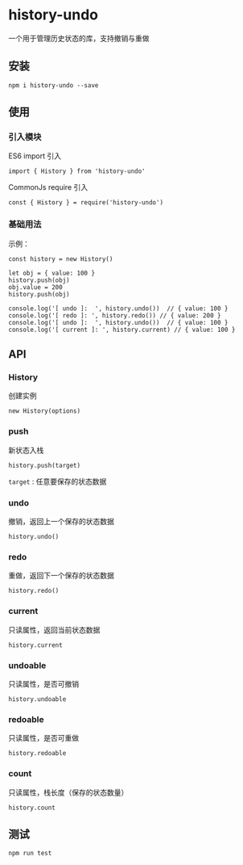 # history-undo
一个用于管理历史状态的库，支持撤销与重做

## 安装
```
npm i history-undo --save
```

## 使用

### 引入模块
ES6 import 引入
```
import { History } from 'history-undo'
```
CommonJs require 引入
```
const { History } = require('history-undo')
```

### 基础用法
示例：
```
const history = new History()

let obj = { value: 100 }
history.push(obj)
obj.value = 200
history.push(obj)

console.log('[ undo ]:  ', history.undo())  // { value: 100 }
console.log('[ redo ]: ', history.redo()) // { value: 200 }
console.log('[ undo ]:  ', history.undo())  // { value: 100 }
console.log('[ current ]: ', history.current) // { value: 100 }

```

## API
### History
创建实例
```
new History(options)
```

### push
新状态入栈

```
history.push(target)
```
`target` <Object>: 任意要保存的状态数据

### undo
撤销，返回上一个保存的状态数据
```
history.undo()
```

### redo
重做，返回下一个保存的状态数据
```
history.redo()
```

### current
只读属性，返回当前状态数据
```
history.current
```

### undoable
只读属性，是否可撤销
```
history.undoable
```

### redoable
只读属性，是否可重做
```
history.redoable
```

### count
只读属性，栈长度（保存的状态数量）
```
history.count
```


## 测试
```
npm run test
```


